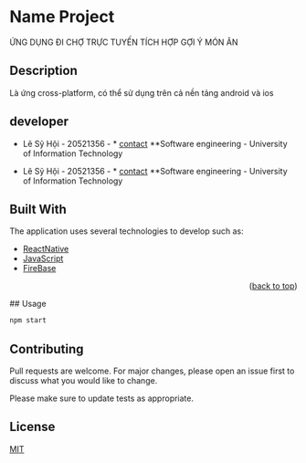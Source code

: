 # Name Project
ỨNG DỤNG ĐI CHỢ TRỰC TUYẾN TÍCH HỢP GỢI Ý MÓN ĂN


## Description
Là ứng cross-platform, có thể sử dụng trên cả nền tảng android và ios

## developer

* Lê Sỹ Hội - 20521356 - * [contact](https://www.facebook.com/syhoi.le.9)
    **Software engineering - University of Information Technology
    
* Lê Sỹ Hội - 20521356 - * [contact](https://www.facebook.com/profile.php?id=100036802758523)
    **Software engineering - University of Information Technology 

## Built With

The application uses several technologies to develop such as:

* [ReactNative](https://reactnative.dev/)
* [JavaScript](https://www.javascript.com/)
* [FireBase]([https://www.javascript.com/](https://firebase.google.com/))

<p align="right">(<a href="#readme-top">back to top</a>)</p>
## Usage

```python
npm start
```

## Contributing

Pull requests are welcome. For major changes, please open an issue first
to discuss what you would like to change.

Please make sure to update tests as appropriate.

## License

[MIT](https://choosealicense.com/licenses/mit/)
